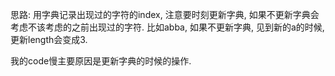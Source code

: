 思路: 用字典记录出现过的字符的index, 注意要时刻更新字典, 如果不更新字典会考虑不该考虑的之前出现过的字符. 比如abba, 如果不更新字典, 见到新的a的时候, 更新length会变成3.

我的code慢主要原因是更新字典的时候的操作.